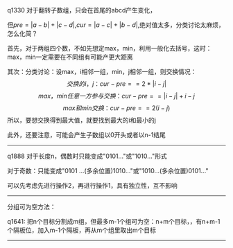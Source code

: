 q1330  对于翻转子数组，只会在首尾的abcd产生变化，

但$pre = |a-b|+|c-d|$,$cur = |a-c| + |b-d|$,绝对值太多，分类讨论太麻烦，怎么化简？

首先，对于两组四个数，不如先想定max，min，利用一般化去括号，这时：max，min一定需要在不同组有可能产更大距离

其次：分类讨论：设max，i相邻一组，min，j相邻一组，则交换情况：
$$交换的i，j：cur-pre == 2*|i-j|$$
$$max，min任意一方参与交换：cur -pre == |i-j| + i-j$$
$$max和min交换：cur -pre == 2(i-j)$$
所以，要想交换得到最大值，就要找到最大的i和最小的j

此外，还要注意，可能会产生子数组以0开头或者以n-1结尾
***
q1888   对于长度n，偶数时只能变成"0101..."或"1010..."形式

对于奇数：只能变成"0101 ...(多余位置)1010..."或"1010...(多余位置)0101..."

可以先考虑先进行操作2，再进行操作1，具有独立性，互不影响
***
分组可为空方法：

q1641:  把n个目标分割成m组，但最多m-1个组可为空：n+m个目标，，有n+m-1个隔板位，加入m-1个隔板，再从m个组里取出m个目标
***


